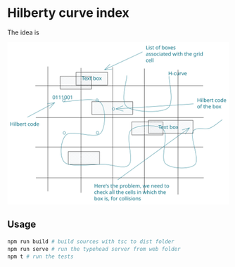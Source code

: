 # Hilberty curve index

The idea is

![Image](./hilbert-grid.svg)

## Usage

```sh
npm run build # build sources with tsc to dist folder
npm run serve # run the typehead server from web folder
npm t # run the tests
```
